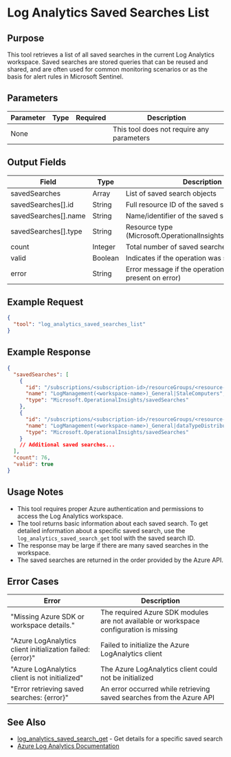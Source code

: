 # Log Analytics Saved Searches List

## Purpose

This tool retrieves a list of all saved searches in the current Log Analytics workspace. Saved searches are stored queries that can be reused and shared, and are often used for common monitoring scenarios or as the basis for alert rules in Microsoft Sentinel.

## Parameters

| Parameter | Type | Required | Description |
|-----------|------|----------|-------------|
| None | | | This tool does not require any parameters |

## Output Fields

| Field | Type | Description |
|-------|------|-------------|
| savedSearches | Array | List of saved search objects |
| savedSearches[].id | String | Full resource ID of the saved search |
| savedSearches[].name | String | Name/identifier of the saved search |
| savedSearches[].type | String | Resource type (Microsoft.OperationalInsights/savedSearches) |
| count | Integer | Total number of saved searches returned |
| valid | Boolean | Indicates if the operation was successful |
| error | String | Error message if the operation failed (only present on error) |

## Example Request

```json
{
  "tool": "log_analytics_saved_searches_list"
}
```

## Example Response

```json
{
  "savedSearches": [
    {
      "id": "/subscriptions/<subscription-id>/resourceGroups/<resource-group>/providers/Microsoft.OperationalInsights/workspaces/<workspace-name>/savedSearches/LogManagement(<workspace-name>)_General|StaleComputers",
      "name": "LogManagement(<workspace-name>)_General|StaleComputers",
      "type": "Microsoft.OperationalInsights/savedSearches"
    },
    {
      "id": "/subscriptions/<subscription-id>/resourceGroups/<resource-group>/providers/Microsoft.OperationalInsights/workspaces/<workspace-name>/savedSearches/LogManagement(<workspace-name>)_General|dataTypeDistribution",
      "name": "LogManagement(<workspace-name>)_General|dataTypeDistribution",
      "type": "Microsoft.OperationalInsights/savedSearches"
    }
    // Additional saved searches...
  ],
  "count": 76,
  "valid": true
}
```

## Usage Notes

- This tool requires proper Azure authentication and permissions to access the Log Analytics workspace.
- The tool returns basic information about each saved search. To get detailed information about a specific saved search, use the `log_analytics_saved_search_get` tool with the saved search ID.
- The response may be large if there are many saved searches in the workspace.
- The saved searches are returned in the order provided by the Azure API.

## Error Cases

| Error | Description |
|-------|-------------|
| "Missing Azure SDK or workspace details." | The required Azure SDK modules are not available or workspace configuration is missing |
| "Azure LogAnalytics client initialization failed: {error}" | Failed to initialize the Azure LogAnalytics client |
| "Azure LogAnalytics client is not initialized" | The Azure LogAnalytics client could not be initialized |
| "Error retrieving saved searches: {error}" | An error occurred while retrieving saved searches from the Azure API |

## See Also

- [log_analytics_saved_search_get](log_analytics_saved_search_get.md) - Get details for a specific saved search
- [Azure Log Analytics Documentation](https://docs.microsoft.com/azure/azure-monitor/logs/log-analytics-overview)
